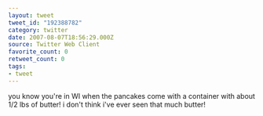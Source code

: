 ```yaml
---
layout: tweet
tweet_id: "192388782"
category: twitter
date: 2007-08-07T18:56:29.000Z
source: Twitter Web Client
favorite_count: 0
retweet_count: 0
tags:
- tweet
---
```


you know you're in WI when the pancakes come with a container with about 1/2 lbs of butter!  i don't think i've ever seen that much butter!
